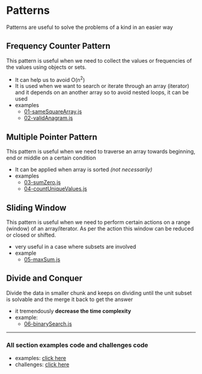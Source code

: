 # Patterns

Patterns are useful to solve the problems of a kind in an easier way

## Frequency Counter Pattern

This pattern is useful when we need to collect the values or frequencies of the values using objects or sets.

- It can help us to avoid O(n<sup>2</sup>)
- It is used when we want to search or iterate through an array (iterator) and it depends on an another array so to avoid nested loops, it can be used
- examples
  - [01-sameSquareArray.js](./examples/examples.html#01-samesquarearrayjs)
  - [02-validAnagram.js](./examples/examples.html#02-validanagramjs)


## Multiple Pointer Pattern

This pattern is useful when we need to traverse an array towards beginning, end or middle on a certain condition

- It can be applied when array is sorted _(not necessarily)_
- examples
  - [03-sumZero.js](./examples/exmaples.html#03-sumzerojs)
  - [04-countUniqueValues.js](./examples/examples.html#04-countuniquevaluesjs)


## Sliding Window

This pattern is useful when we need to perform certain actions on a range (window) of an array/iterator.
As per the action this window can be reduced or closed or shifted.

- very useful in a case where subsets are involved
- example
  - [05-maxSum.js](./examples/examples.html#05-maxsumjs)


## Divide and Conquer

Divide the data in smaller chunk and keeps on dividing until the unit subset is solvable and the merge it back to get the answer

- it tremendously __decrease the time complexity__
- example:
  - [06-binarySearch.js](./examples/examples.html#06-binarysearchjs)

---

### All section examples code and challenges code
- examples: [click here](./examples/examples.html)
- challenges: [click here](./challenges/challenges.html)
